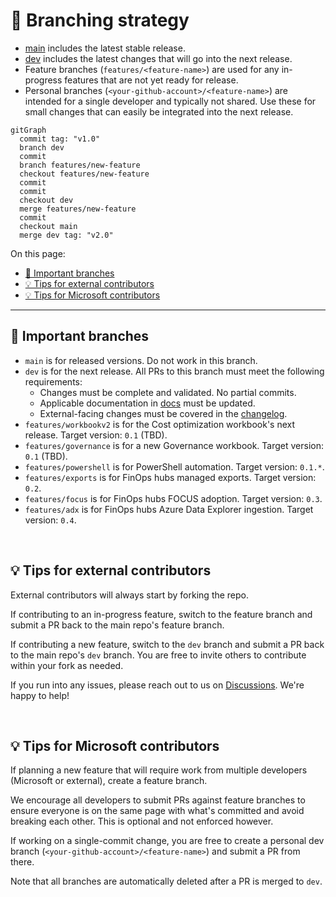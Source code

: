 # 🌿 Branching strategy

- [main](https://github.com/microsoft/cloud-hubs/tree/main) includes the latest stable release.
- [dev](https://github.com/microsoft/cloud-hubs/tree/dev) includes the latest changes that will go into the next release.
- Feature branches (`features/<feature-name>`) are used for any in-progress features that are not yet ready for release.
- Personal branches (`<your-github-account>/<feature-name>`) are intended for a single developer and typically not shared. Use these for small changes that can easily be integrated into the next release.

```mermaid
gitGraph
  commit tag: "v1.0"
  branch dev
  commit
  branch features/new-feature
  checkout features/new-feature
  commit
  commit
  checkout dev
  merge features/new-feature
  commit
  checkout main
  merge dev tag: "v2.0"
```

On this page:

- [🌟 Important branches](#-important-branches)
- [💡 Tips for external contributors](#-tips-for-external-contributors)
- [💡 Tips for Microsoft contributors](#-tips-for-microsoft-contributors)

---

## 🌟 Important branches

- `main` is for released versions. Do not work in this branch.
- `dev` is for the next release. All PRs to this branch must meet the following requirements:
  - Changes must be complete and validated. No partial commits.
  - Applicable documentation in [docs](../tree/dev/docs) must be updated.
  - External-facing changes must be covered in the [changelog](../tree/dev/docs/changelog.md).
- `features/workbookv2` is for the Cost optimization workbook's next release. Target version: `0.1` (TBD).
- `features/governance` is for a new Governance workbook. Target version: `0.1` (TBD).
- `features/powershell` is for PowerShell automation. Target version: `0.1.*`.
- `features/exports` is for FinOps hubs managed exports. Target version: `0.2`.
- `features/focus` is for FinOps hubs FOCUS adoption. Target version: `0.3`.
- `features/adx` is for FinOps hubs Azure Data Explorer ingestion. Target version: `0.4`.

<br>

## 💡 Tips for external contributors

External contributors will always start by forking the repo.

If contributing to an in-progress feature, switch to the feature branch and submit a PR back to the main repo's feature branch.

If contributing a new feature, switch to the `dev` branch and submit a PR back to the main repo's `dev` branch. You are free to invite others to contribute within your fork as needed.

If you run into any issues, please reach out to us on [Discussions](https://github.com/microsoft/cloud-hubs/discussions). We're happy to help!

<br>

## 💡 Tips for Microsoft contributors

If planning a new feature that will require work from multiple developers (Microsoft or external), create a feature branch.

We encourage all developers to submit PRs against feature branches to ensure everyone is on the same page with what's committed and avoid breaking each other. This is optional and not enforced however.

If working on a single-commit change, you are free to create a personal dev branch (`<your-github-account>/<feature-name>`) and submit a PR from there.

Note that all branches are automatically deleted after a PR is merged to `dev`.

<br>
